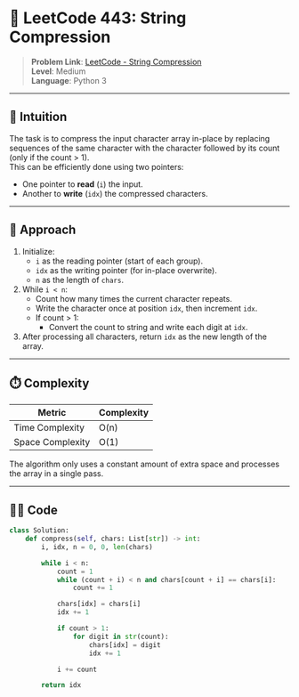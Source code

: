 # 🧩 LeetCode 443: String Compression

> **Problem Link**: [LeetCode - String Compression](https://leetcode.com/problems/string-compression/)  
> **Level**: Medium  
> **Language**: Python 3  

---

## 🧠 Intuition

The task is to compress the input character array in-place by replacing sequences of the same character with the character followed by its count (only if the count > 1).  
This can be efficiently done using two pointers:
- One pointer to **read** (`i`) the input.
- Another to **write** (`idx`) the compressed characters.

---

## 🚀 Approach

1. Initialize:
   - `i` as the reading pointer (start of each group).
   - `idx` as the writing pointer (for in-place overwrite).
   - `n` as the length of `chars`.
2. While `i < n`:
   - Count how many times the current character repeats.
   - Write the character once at position `idx`, then increment `idx`.
   - If count > 1:
     - Convert the count to string and write each digit at `idx`.
3. After processing all characters, return `idx` as the new length of the array.

---

## ⏱️ Complexity

| Metric            | Complexity |
|-------------------|------------|
| Time Complexity   | O(n)       |
| Space Complexity  | O(1)       |

The algorithm only uses a constant amount of extra space and processes the array in a single pass.

---

## 🧑‍💻 Code

```python
class Solution:
    def compress(self, chars: List[str]) -> int:
        i, idx, n = 0, 0, len(chars)

        while i < n:
            count = 1
            while (count + i) < n and chars[count + i] == chars[i]:
                count += 1

            chars[idx] = chars[i]
            idx += 1

            if count > 1:
                for digit in str(count):
                    chars[idx] = digit
                    idx += 1

            i += count

        return idx

